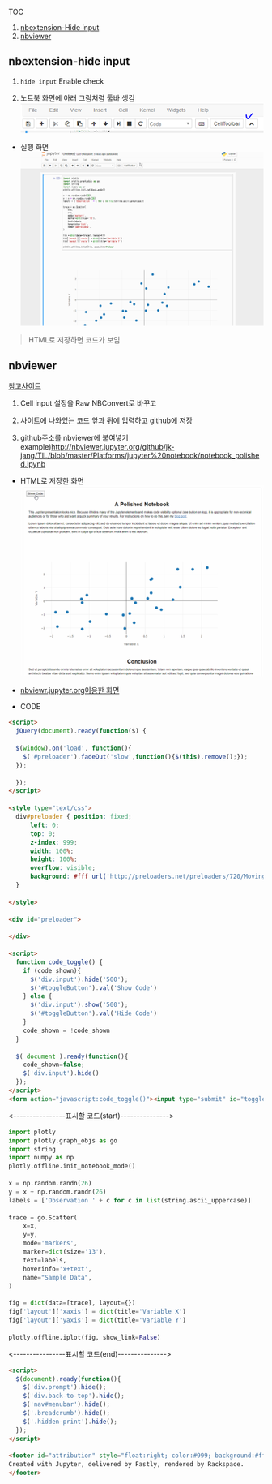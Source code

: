 TOC

1. [nbextension-Hide input](#nbextension-hide-input)
2. [nbviewer](#nbviewer)

## nbextension-hide input
1. `hide input` Enable check

2. 노트북 화면에 아래 그림처럼 툴바 생김
![](img/2017-08-31-11-32-23.png)
- 실행 화면
![](img/hidecell.gif)

> HTML로 저장하면 코드가 보임 

## nbviewer
[참고사이트](http://chris-said.io/2016/02/13/how-to-make-polished-jupyter-presentations-with-optional-code-visibility/)

1. Cell input 설정을 Raw NBConvert로 바꾸고

2. 사이트에 나와있는 코드 앞과 뒤에 입력하고 github에 저장

3. github주소를 nbviewer에 붙여넣기
example)http://nbviewer.jupyter.org/github/jk-jang/TIL/blob/master/Platforms/jupyter%20notebook/notebook_polished.ipynb

- HTML로 저장한 화면
![](img/08-31-hidecell.gif)

- [nbviewr.jupyter.org이용한 화면](http://nbviewer.jupyter.org/github/jk-jang/TIL/blob/master/Platforms/jupyter%20notebook/notebook_polished.ipynb)

- CODE
```html
<script>
  jQuery(document).ready(function($) {  
  
  $(window).on('load', function(){
    $('#preloader').fadeOut('slow',function(){$(this).remove();});
  });
  
  });
</script>

<style type="text/css">
  div#preloader { position: fixed; 
      left: 0; 
      top: 0; 
      z-index: 999; 
      width: 100%; 
      height: 100%; 
      overflow: visible; 
      background: #fff url('http://preloaders.net/preloaders/720/Moving%20line.gif') no-repeat center center; 
  }

</style>

<div id="preloader">

</div>

<script>
  function code_toggle() {
    if (code_shown){
      $('div.input').hide('500');
      $('#toggleButton').val('Show Code')
    } else {
      $('div.input').show('500');
      $('#toggleButton').val('Hide Code')
    }
    code_shown = !code_shown
  } 
  
  $( document ).ready(function(){
    code_shown=false; 
    $('div.input').hide()
  });
</script>
<form action="javascript:code_toggle()"><input type="submit" id="toggleButton" value="Show Code"></form>

```
<----------------표시할 코드(start)--------------->
```python
import plotly
import plotly.graph_objs as go
import string
import numpy as np
plotly.offline.init_notebook_mode() 

x = np.random.randn(26)
y = x + np.random.randn(26)
labels = ['Observation ' + c for c in list(string.ascii_uppercase)]

trace = go.Scatter(
    x=x,
    y=y,
    mode='markers',
    marker=dict(size='13'),
    text=labels,
    hoverinfo='x+text',
    name="Sample Data",
)

fig = dict(data=[trace], layout={})
fig['layout']['xaxis'] = dict(title='Variable X')
fig['layout']['yaxis'] = dict(title='Variable Y')
 
plotly.offline.iplot(fig, show_link=False)
```
<----------------표시할 코드(end)--------------->
```html
<script>
  $(document).ready(function(){
    $('div.prompt').hide();
    $('div.back-to-top').hide();
    $('nav#menubar').hide();
    $('.breadcrumb').hide();
    $('.hidden-print').hide();
  });
</script>

<footer id="attribution" style="float:right; color:#999; background:#fff;">
Created with Jupyter, delivered by Fastly, rendered by Rackspace.
</footer>
```